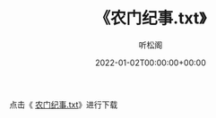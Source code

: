 ﻿---
title:  《农门纪事.txt》
date:   2022-01-02T00:00:00+00:00
author: 听松阁
layout: post
permalink: /农门纪事/
categories: 小说
tags: [小说]
---

点击《 [农门纪事.txt](http://img.660000.xyz/bookstukust/book/bntxt/10/农门纪事.txt)》进行下载